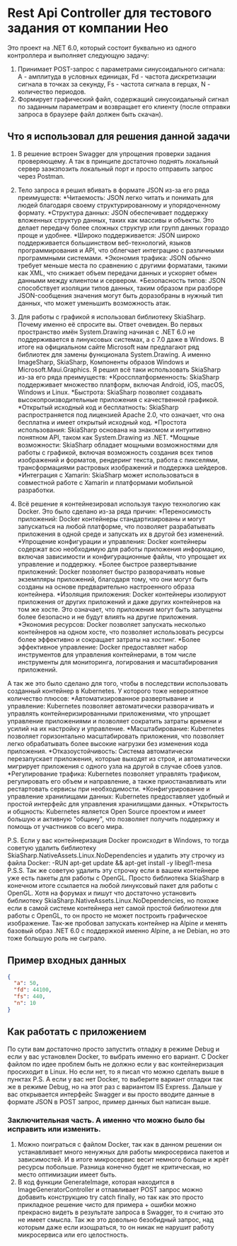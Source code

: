 # Rest Api Controller для тестового задания от компании Нео

Это проект на .NET 6.0, который состоит буквально из одного контроллера и выполняет следующую задачу:
1. Принимает POST-запрос с параметрами синусоидального сигнала: A - амплитуда в условных единицах, Fd - частота дискретизации сигнала в точках за секунду, Fs - частота сигнала в герцах, N - количество периодов.
2. Формирует графический файл, содержащий синусоидальный сигнал по заданным параметрам и возвращает его клиенту (после отправки запроса в браузере файл должен быть скачан).

## Что я использовал для решения данной задачи

1. В решение встроен Swagger для упрощения проверки задания проверяющему. А так в принципе достаточно поднять локальный сервер заэкзпозить локальный порт и просто отправить запрос через Postman.
   
2. Тело запроса я решил вбивать в формате JSON из-за его ряда преимуществ:
*Читаемость: JSON легко читать и понимать для людей благодаря своему структурированному и упорядоченному формату.
*Структура данных: JSON обеспечивает поддержку вложенных структур данных, таких как массивы и объекты. Это делает передачу более сложных структур или групп данных гораздо проще и удобнее.
*Широко поддерживается: JSON широко поддерживается большинством веб-технологий, языков программирования и API, что облегчает интеграцию с различными программными системами.
*Экономия трафика: JSON обычно требует меньше места по сравнению с другими форматами, такими как XML, что снижает объем передачи данных и ускоряет обмен данными между клиентом и сервером.
*Безопасность типов: JSON способствует изоляции типов данных, таким образом при разборе JSON-сообщения значения могут быть доразобраны в нужный тип данных, что может уменьшить возможность атак.

3. Для работы с графикой я использовал библиотеку SkiaSharp. Почему именно её спросите вы. Ответ очевиден. Во первых пространство имён System.Drawing начиная с .NET 6.0 не поддерживается в линуксовых системах, а с 7.0 даже в Windows. В итоге на официальном сайте Microsoft нам предлагают ряд библиотек для замены функционала System.Drawing. А именно ImageSharp, SkiaSharp, Компоненты образов Windows и Microsoft.Maui.Graphics. Я решил всё таки использовать SkiaSharp из-за его ряда преимуществ:
*Кроссплатформенность: SkiaSharp поддерживает множество платформ, включая Android, iOS, macOS, Windows и Linux.
*Быстрота: SkiaSharp позволяет создавать высокопроизводительные приложения с качественной графикой.
*Открытый исходный код и бесплатность: SkiaSharp распространяется под лицензией Apache 2.0, что означает, что она бесплатна и имеет открытый исходный код.
*Простота использования: SkiaSharp основана на знакомом и интуитивно понятном API, таком как System.Drawing из .NET.
*Мощные возможности: SkiaSharp обладает мощными возможностями для работы с графикой, включая возможность создания всех типов изображений и форматов, рендеринг текста, работа с пикселями, трансформациями растровых изображений и поддержка шейдеров.
*Интеграция с Xamarin: SkiaSharp может использоваться в совместной работе с Xamarin и платформами мобильной разработки.

4. Всё решение я контейнезировал используя такую технологию как Docker. Это было сделано из-за ряда причин:
*Переносимость приложений: Docker контейнеры стандартизированы и могут запускаться на любой платформе, что позволяет разрабатывать приложения в одной среде и запускать их в другой без изменений.
*Упрощение конфигурации и управления: Docker контейнеры содержат всю необходимую для работы приложения информацию, включая зависимости и конфигурационные файлы, что упрощает их управление и поддержку.
*Более быстрое развертывание приложений: Docker позволяет быстро разворачивать новые экземпляры приложений, благодаря тому, что они могут быть созданы на основе предварительно настроенного образа контейнера.
*Изоляция приложения: Docker контейнеры изолируют приложения от других приложений и даже других контейнеров на том же хосте. Это означает, что приложения могут быть запущены более безопасно и не будут влиять на другие приложения.
*Экономия ресурсов: Docker позволяет запускать несколько контейнеров на одном хосте, что позволяет использовать ресурсы более эффективно и сокращает затраты на хостинг.
*Более эффективное управление: Docker предоставляет набор инструментов для управления контейнерами, в том числе инструменты для мониторинга, логирования и масштабирования приложений.

А так же это было сделано для того, чтобы в последствии использовать созданный контейнер в Kubernetes. У которого тоже невероятное количество плюсов:
*Автоматизированное развертывание и управление: Kubernetes позволяет автоматически разворачивать и управлять контейнеризированными приложениями, что упрощает управление приложениями и позволяет сократить затраты времени и усилий на их настройку и управление.
*Масштабирование: Kubernetes позволяет горизонтально масштабировать приложения, что позволяет легко обрабатывать более высокие нагрузки без изменения кода приложения.
*Отказоустойчивость: Система автоматически перезапускает приложения, которые выходят из строя, и автоматически мигрирует приложения с одного узла на другой в случае сбоев узлов.
*Регулирование трафика: Kubernetes позволяет управлять трафиком, регулировать его объем и направление, а также приостанавливать или рестартовать сервисы при необходимости.
*Конфигурирование и управление хранилищами данных: Kubernetes предоставляет удобный и простой интерфейс для управления хранилищами данных.
*Открытость и общность: Kubernetes является Open Source проектом и имеет большую и активную "общину", что позволяет получить поддержку и помощь от участников со всего мира.

P.S. Если у вас контейнеризация Docker происходит в Windows, то тогда советую удалить библиотеку SkiaSharp.NativeAssets.Linux.NoDependencies и удалить эту строчку из файла Docker:
-RUN apt-get update && apt-get install -y libegl1-mesa
P.S.S. Так же советую удалить эту строчку если в вашем контейнере уже есть пакеты для работы с OpenGL. Просто библиотека SkiaSharp в конечном итоге ссылается на любой линуксовый пакет для работы с OpenGL. Хотя на форумах и пишут что достаточно установить библиотеку SkiaSharp.NativeAssets.Linux.NoDependencies, но похоже если в самой системе контейнера нет самой простой библиотеки для работы с OpenGL, то он просто не может построить графическое изображение. Так-же пробовал запускать контейнер на Alpine и менять базовый образ .NET 6.0  с поддержкой именно Alpine, а не Debian, но это тоже большую роль не сыграло.

## Пример входных данных

```json
{
  "a": 50,
  "fd": 44100,
  "fs": 440,
  "n": 10
}
```

## Как работать с приложением

По сути вам достаточно просто запустить отладку в режиме Debug и если у вас установлен Docker, то выбрать именно его вариант. С Docker файлом по идее проблем быть не должно если у вас контейнеризация просиходит в Linux. Но если нет, то я писал что можно сделать выше в пунктах P.S. А если у вас нет Docker, то выберите вариант отладки так же в режиме Debug, но на этот раз с вариантом IIS Express. Дальше у вас открывается интерфейс Swagger и вы просто вводите данные в формате JSON в POST запрос, пример данных был написан выше.

### Заключительная часть. А именно что можно было бы исправить или изменить.
1. Можно поиграться с файлом Docker, так как в данном решении он устанавливает много ненужных для работы микросервиса пакетов и зависимостей. И в итоге микросервис весит немного больше и жрёт ресурсы побольше. Разница конечно будет не критическая, но место оптимизации имеет быть.
2. В код функции GenerateImage, которая находится в ImageGeneratorController и отлавливает POST запрос можно добавить конструкцию try catch finally, но так как это просто прикладное решение чисто для примера + ошибки можно прекрасно видеть в результате запроса в Swagger, то я считаю это не имеет смысла. Так же это довольно безобидный запрос, над которым даже если изощраться, то он никак не нарушит работу микросервиса или его целостность.
